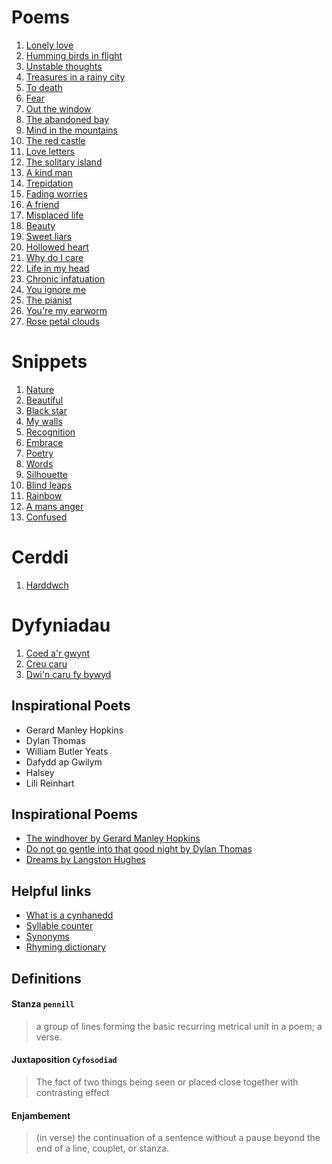 # Poems

1. [Lonely love](/poems/Lonely%20love.txt)
2. [Humming birds in flight](/poems/Humming%20birds%20in%20flight.txt)
3. [Unstable thoughts](/poems/Unstable%20thoughts.txt)
4. [Treasures in a rainy city](/poems/Treasures%20in%20a%20rainy%20city.txt)
5. [To death](/poems/To%20death.txt)
6. [Fear](/poems/Fear.txt)
7. [Out the window](/poems/Out%20the%20window.txt)
8. [The abandoned bay](/poems/The%20abandoned%20bay.txt)
9. [Mind in the mountains](/poems/Mind%20in%20the%20mountains.txt)
10. [The red castle](/poems/The%20red%20castle.txt)
11. [Love letters](/poems/Love%20letters.txt)
12. [The solitary island](/poems/The%20solitary%20island.txt)
13. [A kind man](/poems/A%20kind%20man.txt)
14. [Trepidation](/poems/Trepidation.txt)
15. [Fading worries](/poems/Fading%20worries.txt)
16. [A friend](/poems/A%20friend.txt)
17. [Misplaced life](/poems/Misplaced%20life.txt)
18. [Beauty](/poems/Beauty.txt)
19. [Sweet liars](/poems/Sweet%20liars.txt)
20. [Hollowed heart](/poems/Hollowed%20heart.txt)
21. [Why do I care](/poems/Why%20do%20I%20care.txt)
22. [Life in my head](/poems/Life%20in%20my%20head.txt)
23. [Chronic infatuation](/poems/Chronic%20infatuation.txt)
24. [You ignore me](/poems/You%20ignore%20me.txt)
25. [The pianist](/poems/The%20pianist.txt)
26. [You're my earworm](/poems/You%27re%20my%20earworm.txt)
27. [Rose petal clouds](/poems/Rose%20petal%20clouds.txt)

# Snippets

1. [Nature](/snippets/Nature.snippet.txt)
2. [Beautiful](/snippets/Beautiful.snippet.txt)
3. [Black star](/snippets/Black%20star.snippet.txt)
4. [My walls](/snippets/My%20walls.snippet.txt)
5. [Recognition](/snippets/Recognition.snippet.txt)
6. [Embrace](/snippets/Embrace.snippet.txt)
7. [Poetry](/snippets/Poetry.snippet.txt)
8. [Words](/snippets/Words.snippet.txt)
9. [Silhouette](/snippets/Silhouette.snippet.txt)
10. [Blind leaps](/snippets/Blind%20leaps.snippet.txt)
11. [Rainbow](/snippets/Rainbow.snippet.txt)
12. [A mans anger](/snippets/A%20mans%20anger.snippet.txt)
13. [Confused](/snippets/Confused.snippet.txt)

# Cerddi

1. [Harddwch](/cerddi/Harddwch.txt)

# Dyfyniadau

1. [Coed a'r gwynt](/dyfyniad/Coed%20a'r%20gwynt.dyfyniad.txt)
2. [Creu caru](dyfyniad/Creu%20caru.dyfyniad.txt)
3. [Dwi'n caru fy bywyd](/dyfniad/Dwi'n%20caru%20fy%20bywyd.txt)

## Inspirational Poets

- Gerard Manley Hopkins
- Dylan Thomas
- William Butler Yeats
- Dafydd ap Gwilym
- Halsey
- Lili Reinhart

## Inspirational Poems

- [The windhover by Gerard Manley Hopkins](https://www.poetryfoundation.org/poems/44402/the-windhover)
- [Do not go gentle into that good night by Dylan Thomas](https://poets.org/poem/do-not-go-gentle-good-night)
- [Dreams by Langston Hughes](https://www.poetryfoundation.org/poems/150995/dreams-5d767850da976)

## Helpful links

- [What is a cynhanedd](https://en.wikipedia.org/wiki/Cynghanedd)
- [Syllable counter](https://www.howmanysyllables.com/syllable_counter/)
- [Synonyms](https://www.thesaurus.com/)
- [Rhyming dictionary](https://www.rhymer.com/)

## Definitions

#### Stanza `pennill`

> a group of lines forming the basic recurring metrical unit in a poem; a verse.

#### Juxtaposition `Cyfosodiad`

> The fact of two things being seen or placed close together with contrasting effect

#### Enjambement

> (in verse) the continuation of a sentence without a pause beyond the end of a line, couplet, or stanza.
